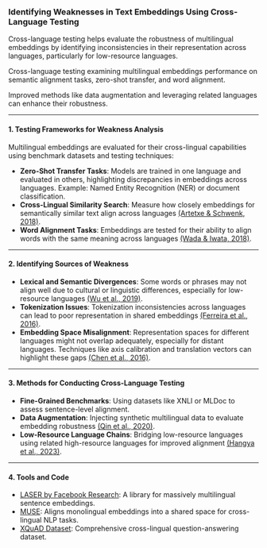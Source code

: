 ### Identifying Weaknesses in Text Embeddings Using Cross-Language Testing

Cross-language testing helps evaluate the robustness of multilingual embeddings by identifying inconsistencies in their representation across languages, particularly for low-resource languages. 

Cross-language testing examining multilingual embeddings performance on semantic alignment tasks, zero-shot transfer, and word alignment. 

Improved methods like data augmentation and leveraging related languages can enhance their robustness.

---

#### **1. Testing Frameworks for Weakness Analysis**

Multilingual embeddings are evaluated for their cross-lingual capabilities using benchmark datasets and testing techniques:

- **Zero-Shot Transfer Tasks**: Models are trained in one language and evaluated in others, highlighting discrepancies in embeddings across languages. Example: Named Entity Recognition (NER) or document classification.
- **Cross-Lingual Similarity Search**: Measure how closely embeddings for semantically similar text align across languages [(Artetxe & Schwenk, 2018)](https://consensus.app/papers/massively-multilingual-sentence-embeddings-for-zeroshot-artetxe-schwenk/13caab904fb652908b98c0cabec69ba8/?utm_source=chatgpt).
- **Word Alignment Tasks**: Embeddings are tested for their ability to align words with the same meaning across languages [(Wada & Iwata, 2018)](https://consensus.app/papers/unsupervised-crosslingual-word-embedding-by-wada-iwata/d7b99bb43d6e5529b205ad0608e2e516/?utm_source=chatgpt).

---

#### **2. Identifying Sources of Weakness**

- **Lexical and Semantic Divergences**: Some words or phrases may not align well due to cultural or linguistic differences, especially for low-resource languages [(Wu et al., 2019)](https://consensus.app/papers/emerging-crosslingual-structure-in-pretrained-language-wu-conneau/8744a8a1ba8a5125a57403294431ca50/?utm_source=chatgpt).
- **Tokenization Issues**: Tokenization inconsistencies across languages can lead to poor representation in shared embeddings [(Ferreira et al., 2016)](https://consensus.app/papers/jointly-learning-to-embed-and-predict-with-multiple-ferreira-martins/2bf2fec04cab58ccb2998a041d08f31b/?utm_source=chatgpt).
- **Embedding Space Misalignment**: Representation spaces for different languages might not overlap adequately, especially for distant languages. Techniques like axis calibration and translation vectors can highlight these gaps [(Chen et al., 2016)](https://consensus.app/papers/multilingual-knowledge-graph-embeddings-for-chen-tian/6684487e928c50a8b9e5bf6e0412633b/?utm_source=chatgpt).

---

#### **3. Methods for Conducting Cross-Language Testing**

- **Fine-Grained Benchmarks**: Using datasets like XNLI or MLDoc to assess sentence-level alignment.
- **Data Augmentation**: Injecting synthetic multilingual data to evaluate embedding robustness [(Qin et al., 2020)](https://consensus.app/papers/cosdaml-multilingual-codeswitching-data-augmentation-qin-ni/8c3c2acbb1f15f3bbf1f776fc7ef15ea/?utm_source=chatgpt).
- **Low-Resource Language Chains**: Bridging low-resource languages using related high-resource languages for improved alignment [(Hangya et al., 2023)](https://consensus.app/papers/multilingual-word-embeddings-for-lowresource-languages-hangya-severini/a31e43ef6fc6547cbaf9e95d17c27200/?utm_source=chatgpt).

---

#### **4. Tools and Code**

- [LASER by Facebook Research](https://github.com/facebookresearch/LASER): A library for massively multilingual sentence embeddings.
- [MUSE](https://github.com/facebookresearch/MUSE): Aligns monolingual embeddings into a shared space for cross-lingual NLP tasks.
- [XQuAD Dataset](https://consensus.app/papers/on-the-crosslingual-transferability-of-monolingual-artetxe-ruder/1b0c623bedcf52e5adddae5a6b0c5080/?utm_source=chatgpt): Comprehensive cross-lingual question-answering dataset.


